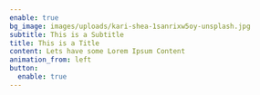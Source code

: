 ```yaml
---
enable: true
bg_image: images/uploads/kari-shea-1sanrixw5oy-unsplash.jpg
subtitle: This is a Subtitle
title: This is a Title
content: Lets have some Lorem Ipsum Content
animation_from: left
button:
  enable: true
---
```

